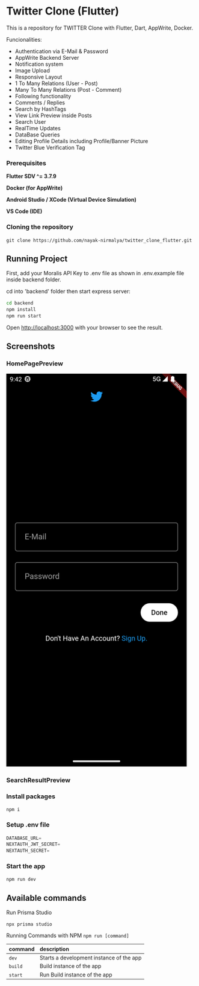 # Twitter Clone (Flutter)

This is a repository for TWITTER Clone with Flutter, Dart, AppWrite, Docker.

Funcionalities:

- Authentication via E-Mail & Password
- AppWrite Backend Server
- Notification system
- Image Upload
- Responsive Layout
- 1 To Many Relations (User - Post)
- Many To Many Relations (Post - Comment)
- Following functionality
- Comments / Replies
- Search by HashTags
- View Link Preview inside Posts
- Search User
- RealTime Updates
- DataBase Queries
- Editing Profile Details including Profile/Banner Picture
- Twitter Blue Verification Tag

### Prerequisites

**Flutter SDV ^= 3.7.9**

**Docker (for AppWrite)**

**Android Studio / XCode (Virtual Device Simulation)**

**VS Code (IDE)**

### Cloning the repository

```shell
git clone https://github.com/nayak-nirmalya/twitter_clone_flutter.git
```

## Running Project

First, add your Moralis API Key to .env file as shown in .env.example file inside backend folder.

cd into 'backend' folder then start express server:

```bash
cd backend
npm install
npm run start
```

Open [http://localhost:3000](http://localhost:3000) with your browser to see the result.

## Screenshots

### HomePagePreview

<img src="readme_imgs/login_signup.png" width="480">

### SearchResultPreview

### Install packages

```shell
npm i
```

### Setup .env file

```js
DATABASE_URL=
NEXTAUTH_JWT_SECRET=
NEXTAUTH_SECRET=
```

### Start the app

```shell
npm run dev
```

## Available commands

Run Prisma Studio

```shell
npx prisma studio
```

Running Commands with NPM `npm run [command]`

| command | description                              |
| :------ | :--------------------------------------- |
| `dev`   | Starts a development instance of the app |
| `build` | Build instance of the app                |
| `start` | Run Build instance of the app            |
